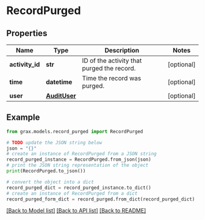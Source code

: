 # RecordPurged


## Properties

Name | Type | Description | Notes
------------ | ------------- | ------------- | -------------
**activity_id** | **str** | ID of the activity that purged the record. | [optional] 
**time** | **datetime** | Time the record was purged. | [optional] 
**user** | [**AuditUser**](AuditUser.md) |  | [optional] 

## Example

```python
from grax.models.record_purged import RecordPurged

# TODO update the JSON string below
json = "{}"
# create an instance of RecordPurged from a JSON string
record_purged_instance = RecordPurged.from_json(json)
# print the JSON string representation of the object
print(RecordPurged.to_json())

# convert the object into a dict
record_purged_dict = record_purged_instance.to_dict()
# create an instance of RecordPurged from a dict
record_purged_form_dict = record_purged.from_dict(record_purged_dict)
```
[[Back to Model list]](../README.md#documentation-for-models) [[Back to API list]](../README.md#documentation-for-api-endpoints) [[Back to README]](../README.md)


